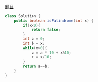 [题目](https://leetcode.com/problems/palindrome-number/)
```java
class Solution {
    public boolean isPalindrome(int x) {
        if(x<0){
            return false;
        }
        int a = 0;
        int b = x;
        while(x>0){
            a = a * 10 + x%10;
            x = x/10;
        }
        return a==b;
    }
}
```
